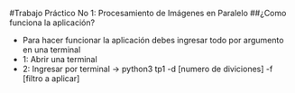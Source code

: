#Trabajo Práctico No 1: Procesamiento de Imágenes en Paralelo
##¿Como funciona la aplicación?
- Para hacer funcionar la aplicación debes ingresar todo por argumento en una terminal
- 1: Abrir una terminal
- 2: Ingresar por terminal -> python3 tp1 -d [numero de diviciones] -f [filtro a aplicar] 
